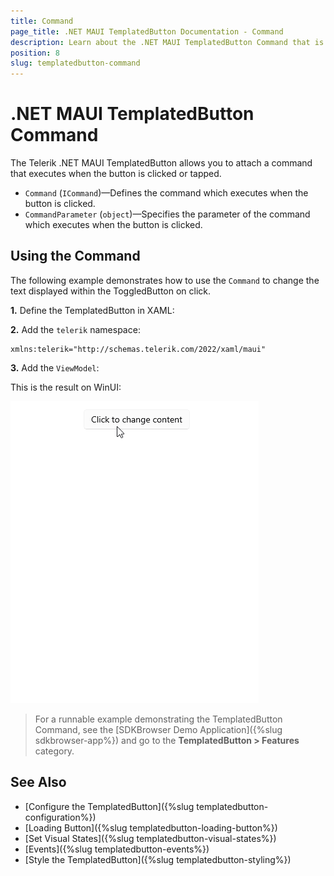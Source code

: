 ```yaml
---
title: Command
page_title: .NET MAUI TemplatedButton Documentation - Command
description: Learn about the .NET MAUI TemplatedButton Command that is executed when the button is clicked.
position: 8
slug: templatedbutton-command
---
```


# .NET MAUI TemplatedButton Command

The Telerik .NET MAUI TemplatedButton allows you to attach a command that executes when the button is clicked or tapped.

* `Command` (`ICommand`)&mdash;Defines the command which executes when the button is clicked.
* `CommandParameter` (`object`)&mdash;Specifies the parameter of the command which executes when the button is clicked.

## Using the Command

The following example demonstrates how to use the `Command` to change the text displayed within the ToggledButton on click.

**1.** Define the TemplatedButton in XAML:

<snippet id='templatedbutton-command-xaml' />

**2.** Add the `telerik` namespace:

```XAML
xmlns:telerik="http://schemas.telerik.com/2022/xaml/maui"
```

**3.** Add the `ViewModel`:

<snippet id='templatedbutton-command-viewmodel' />

This is the result on WinUI:

![.NET MAUI TemplatedButton Command](images/templatedbutton-command.gif "TemplatedButton for .NET MAUI")

> For a runnable example demonstrating the TemplatedButton Command, see the [SDKBrowser Demo Application]({%slug sdkbrowser-app%}) and go to the **TemplatedButton > Features** category.

## See Also

- [Configure the TemplatedButton]({%slug templatedbutton-configuration%})
- [Loading Button]({%slug templatedbutton-loading-button%})
- [Set Visual States]({%slug templatedbutton-visual-states%})
- [Events]({%slug templatedbutton-events%})
- [Style the TemplatedButton]({%slug templatedbutton-styling%})